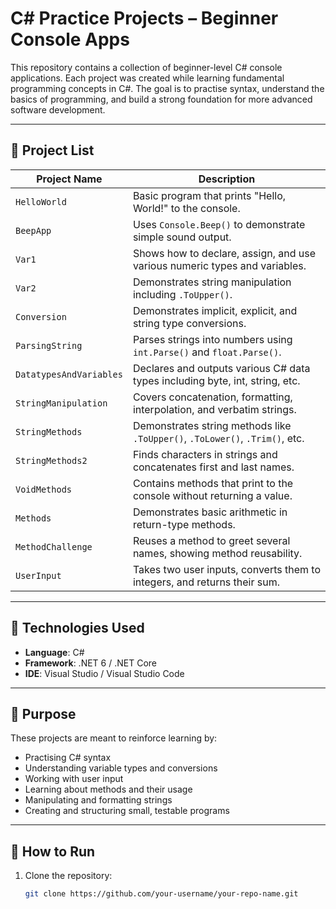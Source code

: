 # C# Practice Projects – Beginner Console Apps

This repository contains a collection of beginner-level C# console applications. Each project was created while learning fundamental programming concepts in C#. The goal is to practise syntax, understand the basics of programming, and build a strong foundation for more advanced software development.

---

## 📁 Project List

| Project Name           | Description                                                                 |
|------------------------|-----------------------------------------------------------------------------|
| `HelloWorld`           | Basic program that prints "Hello, World!" to the console.                   |
| `BeepApp`              | Uses `Console.Beep()` to demonstrate simple sound output.                   |
| `Var1`                 | Shows how to declare, assign, and use various numeric types and variables.  |
| `Var2`                 | Demonstrates string manipulation including `.ToUpper()`.                    |
| `Conversion`           | Demonstrates implicit, explicit, and string type conversions.               |
| `ParsingString`        | Parses strings into numbers using `int.Parse()` and `float.Parse()`.        |
| `DatatypesAndVariables`| Declares and outputs various C# data types including byte, int, string, etc.|
| `StringManipulation`   | Covers concatenation, formatting, interpolation, and verbatim strings.      |
| `StringMethods`        | Demonstrates string methods like `.ToUpper()`, `.ToLower()`, `.Trim()`, etc.|
| `StringMethods2`       | Finds characters in strings and concatenates first and last names.          |
| `VoidMethods`          | Contains methods that print to the console without returning a value.       |
| `Methods`              | Demonstrates basic arithmetic in return-type methods.                       |
| `MethodChallenge`      | Reuses a method to greet several names, showing method reusability.         |
| `UserInput`            | Takes two user inputs, converts them to integers, and returns their sum.    |

---

## 🔧 Technologies Used

- **Language**: C#
- **Framework**: .NET 6 / .NET Core
- **IDE**: Visual Studio / Visual Studio Code

---

## 🧠 Purpose

These projects are meant to reinforce learning by:
- Practising C# syntax
- Understanding variable types and conversions
- Working with user input
- Learning about methods and their usage
- Manipulating and formatting strings
- Creating and structuring small, testable programs

---

## 🚀 How to Run

1. Clone the repository:
   ```bash
   git clone https://github.com/your-username/your-repo-name.git
